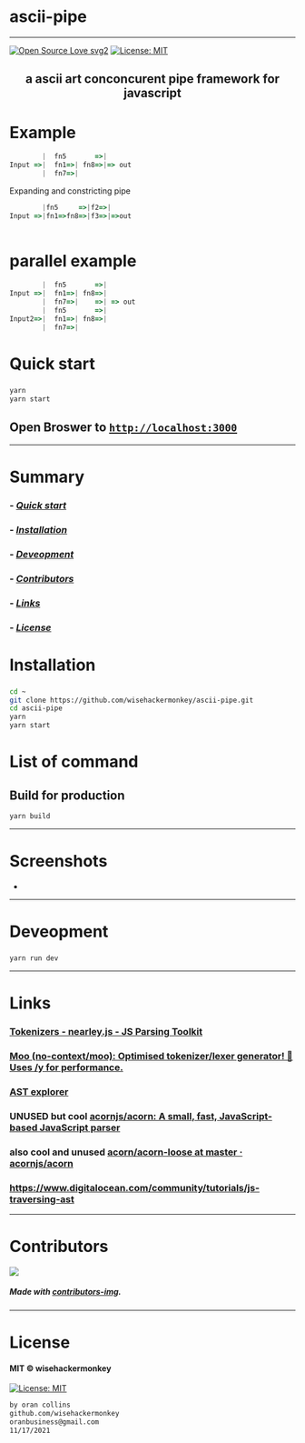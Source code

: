 # ascii-pipe
----
[![Open Source Love svg2](https://badges.frapsoft.com/os/v2/open-source.svg?v=103)](https://github.com/ellerbrock/open-source-badges/)
[![License: MIT](https://img.shields.io/badge/License-MIT-yellow.svg)](https://opensource.org/licenses/MIT)


<!-- <img src="NNNNNNNNNNNNN" width="400"> -->


<h2 align="center">a ascii art conconcurent pipe framework for javascript</h2>

<!-- <h4 align="center">________________________</h4> -->



# Example
```javascript
        |  fn5       =>|
Input =>|  fn1=>| fn8=>|=> out
        |  fn7=>|        
```

Expanding and constricting pipe
```javascript 
        |fn5     =>|f2=>|
Input =>|fn1=>fn8=>|f3=>|=>out
        
```
# parallel example
```javascript 
        |  fn5       =>|
Input =>|  fn1=>| fn8=>| 
        |  fn7=>|    =>| => out
        |  fn5       =>|
Input2=>|  fn1=>| fn8=>|
        |  fn7=>|
```


# Quick start
### 
##### 
```bash
yarn
yarn start
``` 
## Open Broswer to [`http://localhost:3000`](http://localhost:3000)

---










# Summary
### -  *[Quick start](#Quick-start)*
### -  *[Installation](#Installation)*
### -  *[Deveopment](#For-developers)*
### -  *[Contributors](#Contributors)*
### -  *[Links](#Links)*
### -  *[License](#License)*













 
# Installation
### 
```bash
cd ~
git clone https://github.com/wisehackermonkey/ascii-pipe.git
cd ascii-pipe
yarn
yarn start
```


# List of command
## Build for production
```bash
yarn build
```










 -----------------
# Screenshots
- <!-- <img src="NNNNNNNNNNNNN" width="400"> -->














-----------------
# Deveopment
### 
```bash
yarn run dev
```












 
---
# Links
### [Tokenizers - nearley.js - JS Parsing Toolkit](https://nearley.js.org/docs/tokenizers)
### [Moo (no-context/moo): Optimised tokenizer/lexer generator! 🐄 Uses /y for performance. ](https://github.com/no-context/moo)
### [AST explorer](https://astexplorer.net/)
### UNUSED but cool [acornjs/acorn: A small, fast, JavaScript-based JavaScript parser](https://github.com/acornjs/acorn)
### also cool and unused [acorn/acorn-loose at master · acornjs/acorn](https://github.com/acornjs/acorn/tree/master/acorn-loose)
### https://www.digitalocean.com/community/tutorials/js-traversing-ast












 -----------------
# Contributors

[![](https://contrib.rocks/image?repo=wisehackermonkey/ascii-pipe)](https://github.com/wisehackermonkey/ascii-pipe/graphs/contributors)

##### Made with [contributors-img](https://contrib.rocks).

-----------------
# License
#### MIT © wisehackermonkey
[![License: MIT](https://img.shields.io/badge/License-MIT-yellow.svg)](https://opensource.org/licenses/MIT)
```bash
by oran collins
github.com/wisehackermonkey
oranbusiness@gmail.com
11/17/2021
```
<!-- 

# Docker
### Build
```bash
cd ~
git clone https://github.com/wisehackermonkey/ascii-pipe.git
cd ascii-pipe
docker build -t wisehackermonkey/ascii-pipe:latest .  
```
### Run
```bash
docker run -it --rm --name wisehackermonkey/ascii-pipe:latest  
```
### Docker-compose
```bash
docker-compose build
docker-compose up 
```
# Publish Docker Image
```bash
docker build -t wisehackermonkey/ascii-pipe:latest .
docker login
docker push wisehackermonkey/ascii-pipe:latest
```
# Deploy on netlify
```
npm install netlify-cli -g
netlify login
netlify deploy
netlify deploy --prod
```
-->